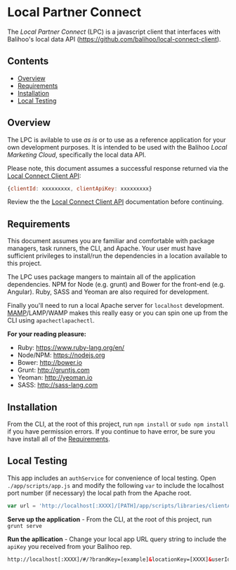 # Local Partner Connect
The _Local Partner Connect_ (LPC) is a javascript client that interfaces with Balihoo's local data API (https://github.com/balihoo/local-connect-client).

## Contents
* [Overview](#overview)
* [Requirements](#requirements)
* [Installation](#installation)
* [Local Testing](#local-testing)

## Overview
The LPC is avilable to use _as is_ or to use as a reference application for your own development purposes. It is intended to be used with the Balihoo _Local Marketing Cloud_, specifically the local data API.

Please note, this document assumes a successful response returned via the [Local Connect Client API](https://github.com/balihoo/local-connect-client#initial-setup):
```js
{clientId: xxxxxxxxx, clientApiKey: xxxxxxxxx}
```

Review the the [Local Connect Client API](https://github.com/balihoo/local-connect-client#initial-setup) documentation before continuing.

## Requirements
This document assumes you are familiar and comfortable with package managers, task runners, the CLI, and Apache. Your user must have sufficient privileges to install/run the dependencies in a location available to this project.

The LPC uses package mangers to maintain all of the application dependencies. NPM for Node (e.g. grunt) and Bower for the front-end (e.g. Angular). Ruby, SASS and Yeoman are also required for development.

Finally you'll need to run a local Apache server for `localhost` development. [MAMP](http://mamp.info)/LAMP/WAMP makes this really easy or you can spin one up from the CLI using `apachectlapachectl`.

**For your reading pleasure:**

* Ruby: https://www.ruby-lang.org/en/
* Node/NPM: https://nodejs.org
* Bower: http://bower.io
* Grunt: http://gruntjs.com
* Yeoman: http://yeoman.io
* SASS: http://sass-lang.com

## Installation
From the CLI, at the root of this project, run  `npm install` or `sudo npm install` if you have permission errors. If you continue to have error, be sure you have install all of the [Requirements](#requirements).

## Local Testing
This app includes an `authService` for convenience of local testing. Open `./app/scripts/app.js` and modify the following `var` to include the localhost port number (if necessary) the local path from the Apache root.

```js
var url = 'http://localhost[:XXXX]/[PATH]/app/scripts/libraries/clientAuth.php';
```

**Serve up the application** - From the CLI, at the root of this project, run `grunt serve`

**Run the apllication** - Change your local app URL query string to include the `apiKey` you received from your Balihoo rep.
```html
http://localhost[:XXXX]/#/?brandKey=[example]&locationKey=[XXXX]&userId=[example]&groupId=[example]&test=1&apiKey=[XXXX]
```